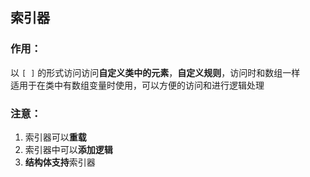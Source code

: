 ## 索引器

### 作用：<br>
以 `[ ]` 的形式访问访问**自定义类中的元素**，**自定义规则**，访问时和数组一样 <br>
适用于在类中有数组变量时使用，可以方便的访问和进行逻辑处理

### 注意：<br>
1. 索引器可以**重载**
2. 索引器中可以**添加逻辑**
3. **结构体支持**索引器
